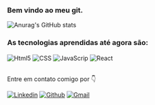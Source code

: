 ### Bem vindo ao meu git.
![Anurag's GitHub stats](https://github-readme-stats.vercel.app/api?username=EletroCP&show_icons=true&theme=merko)
  
### As tecnologias aprendidas até agora são:

<div>
  <img align="center" alt="Html5" src="https://img.shields.io/badge/HTML5-E34F26?style=for-the-badge&logo=html5&logoColor=white" >
  <img align="center" alt="CSS" src="https://img.shields.io/badge/CSS-239120?&style=for-the-badge&logo=css3&logoColor=white" >
  <img align="center" alt="JavaScrip" src="https://img.shields.io/badge/JavaScript-F7DF1E?style=for-the-badge&logo=javascript&logoColor=black" >
  <img align="center" alt="React" src="https://img.shields.io/badge/React-20232A?style=for-the-badge&logo=react&logoColor=61DAFB" >
</div><br>

Entre em contato comigo por 👇 <br>

[![Linkedin](https://img.shields.io/badge/LinkedIn-0077B5?style=for-the-badge&logo=linkedin&logoColor=white)](https://www.linkedin.com/in/breno-laskavski-lopes-a03093226/)
[![Github](https://img.shields.io/badge/GitHub-100000?style=for-the-badge&logo=github&logoColor=white)](https://github.com/EletroCP)
[![Gmail](mail:to)](brenoll798@gmail.com)
<!--
**EletroCP/EletroCP** is a ✨ _special_ ✨ repository because its `README.md` (this file) appears on your GitHub profile.
Here are some ideas to get you started:
- 🔭 I’m currently working on ...
- 🌱 I’m currently learning ...
- 👯 I’m looking to collaborate on ...
- 🤔 I’m looking for help with ...
- 💬 Ask me about ...
- 📫 How to reach me: ...
- 😄 Pronouns: ...
- ⚡ Fun fact: ...
-->
